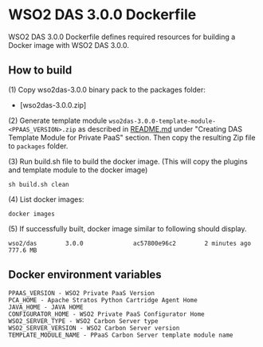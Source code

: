 # WSO2 DAS 3.0.0 Dockerfile

WSO2 DAS 3.0.0 Dockerfile defines required resources for building a Docker image with WSO2 DAS 3.0.0.

## How to build

(1) Copy wso2das-3.0.0 binary pack to the packages folder:

* [wso2das-3.0.0.zip]

(2) Generate template module `wso2das-3.0.0-template-module-<PPAAS_VERSION>.zip` as described in [README.md](https://github.com/wso2/private-paas-cartridges/blob/master/wso2das/3.0.0/template-module/README.md) under "Creating DAS Template Module for Private PaaS" section. Then copy the resulting Zip file to `packages` folder.


(3) Run build.sh file to build the docker image. (This will copy the plugins and template module to the docker image)
```
sh build.sh clean
```

(4) List docker images:
```
docker images
```
(5) If successfully built, docker image similar to following should display.
```
wso2/das        3.0.0              ac57800e96c2        2 minutes ago         777.6 MB
```
## Docker environment variables
```
PPAAS_VERSION - WSO2 Private PaaS Version
PCA_HOME - Apache Stratos Python Cartridge Agent Home
JAVA_HOME - JAVA HOME
CONFIGURATOR_HOME - WSO2 Private PaaS Configurator Home
WSO2_SERVER_TYPE - WSO2 Carbon Server type
WSO2_SERVER_VERSION - WSO2 Carbon Server version
TEMPLATE_MODULE_NAME - PPaaS Carbon Server template module name
```
